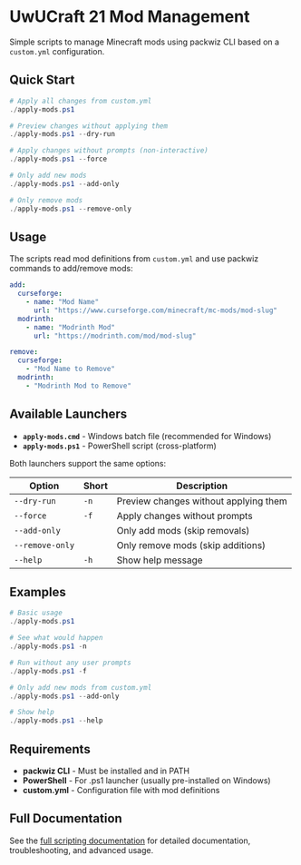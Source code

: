 # UwUCraft 21 Mod Management

Simple scripts to manage Minecraft mods using packwiz CLI based on a `custom.yml` configuration.

## Quick Start

```powershell
# Apply all changes from custom.yml
./apply-mods.ps1

# Preview changes without applying them
./apply-mods.ps1 --dry-run

# Apply changes without prompts (non-interactive)
./apply-mods.ps1 --force

# Only add new mods
./apply-mods.ps1 --add-only

# Only remove mods
./apply-mods.ps1 --remove-only
```

## Usage

The scripts read mod definitions from `custom.yml` and use packwiz commands to add/remove mods:

```yaml
add:
  curseforge:
    - name: "Mod Name"
      url: "https://www.curseforge.com/minecraft/mc-mods/mod-slug"
  modrinth:
    - name: "Modrinth Mod"
      url: "https://modrinth.com/mod/mod-slug"

remove:
  curseforge:
    - "Mod Name to Remove"
  modrinth:
    - "Modrinth Mod to Remove"
```

## Available Launchers

- **`apply-mods.cmd`** - Windows batch file (recommended for Windows)
- **`apply-mods.ps1`** - PowerShell script (cross-platform)

Both launchers support the same options:

| Option | Short | Description |
|--------|-------|-------------|
| `--dry-run` | `-n` | Preview changes without applying them |
| `--force` | `-f` | Apply changes without prompts |
| `--add-only` | | Only add mods (skip removals) |
| `--remove-only` | | Only remove mods (skip additions) |
| `--help` | `-h` | Show help message |

## Examples

```powershell
# Basic usage
./apply-mods.ps1

# See what would happen
./apply-mods.ps1 -n

# Run without any user prompts
./apply-mods.ps1 -f

# Only add new mods from custom.yml
./apply-mods.ps1 --add-only

# Show help
./apply-mods.ps1 --help
```

## Requirements

- **packwiz CLI** - Must be installed and in PATH
- **PowerShell** - For .ps1 launcher (usually pre-installed on Windows)
- **custom.yml** - Configuration file with mod definitions

## Full Documentation

See the [full scripting documentation](scripts/MOD-MANAGEMENT-README.md) for detailed documentation, troubleshooting, and advanced usage.
